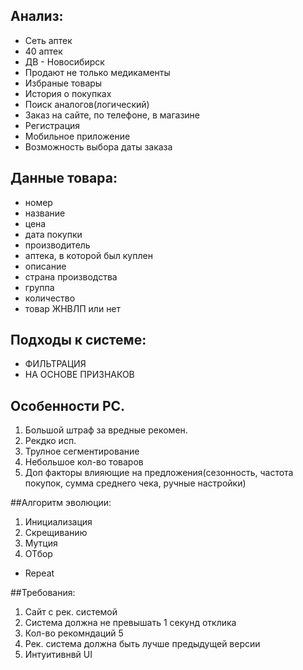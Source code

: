 ## Анализ:
- Сеть аптек 
- 40 аптек 
- ДВ - Новосибирск 
- Продают не только медикаменты 
- Избраные товары 
- История о покупках
- Поиск аналогов(логический)
- Заказ на сайте, по телефоне, в магазине 
- Регистрация
- Мобильное приложение
- Возможность выбора даты заказа

## Данные товара:
- номер
- название
- цена
- дата покупки 
- производитель
- аптека, в которой был куплен
- описание
- страна производства
- группа
- количество
- товар ЖНВЛП или нет

## Подходы к системе:
- ФИЛЬТРАЦИЯ
- НА ОСНОВЕ ПРИЗНАКОВ

## Особенности РС.
1. Большой штраф за вредные рекомен.
2. Рекдко исп.
3. Трулное сегментирование 
4. Небольшое кол-во товаров
5. Доп факторы влияющие на предложения(сезонность, частота покупок, сумма среднего чека, ручные настройки)

##Алгоритм эволюции:
1. Инициализация 
2. Скрещиванию 
3. Мутция 
4. ОТбор
- Repeat

##Требования:
1. Сайт с рек. системой
2. Система должна не превышать 1 секунд отклика
3. Кол-во рекомндаций 5 
4. Рек. система должна быть лучше предыдущей версии
5. Интуитивнвй UI
 

 
